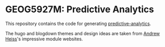 # GEOG5927M: Predictive Analytics

This repository contains the code for generating [predictive-analytics](http://homepages.see.leeds.ac.uk/~georjb/predictive-analytics/).

The hugo and blogdown themes and design ideas are taken from [Andrew Heiss](https://www.andrewheiss.com)'s impressive module websites.

